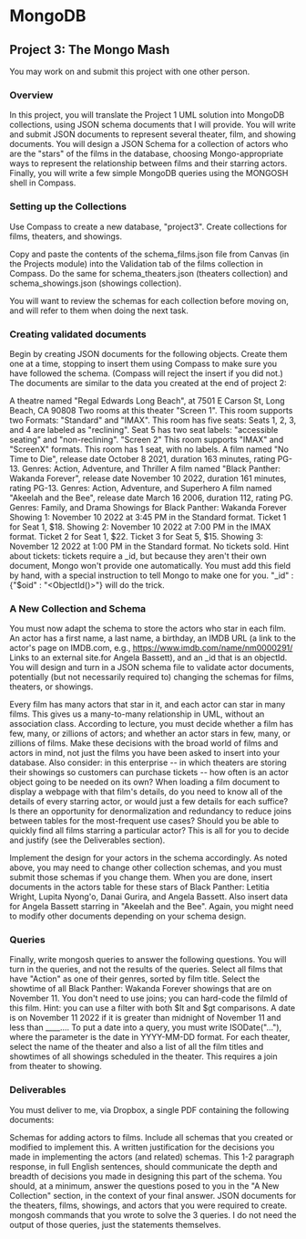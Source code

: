 # MongoDB

## Project 3: The Mongo Mash
You may work on and submit this project with one other person.


### Overview
In this project, you will translate the Project 1 UML solution into MongoDB collections, using JSON schema documents that I will provide. You will write and submit JSON documents to represent several theater, film, and showing documents. You will design a JSON Schema for a collection of actors who are the "stars" of the films in the database, choosing Mongo-appropriate ways to represent the relationship between films and their starring actors. Finally, you will write a few simple MongoDB queries using the MONGOSH shell in Compass.

### Setting up the Collections
Use Compass to create a new database, "project3". Create collections for films, theaters, and showings.

Copy and paste the contents of the schema_films.json file from Canvas (in the Projects module) into the Validation tab of the films collection in Compass. Do the same for schema_theaters.json (theaters collection) and schema_showings.json (showings collection).

You will want to review the schemas for each collection before moving on, and will refer to them when doing the next task.

### Creating validated documents
Begin by creating JSON documents for the following objects. Create them one at a time, stopping to insert them using Compass to make sure you have followed the schema. (Compass will reject the insert if you did not.)  The documents are similar to the data you created at the end of project 2:

A theatre named "Regal Edwards Long Beach", at 7501 E Carson St, Long Beach, CA 90808
Two rooms at this theater
"Screen 1".
This room supports two Formats: "Standard" and "IMAX".
This room has five seats:
Seats 1, 2, 3, and 4 are labeled as "reclining".
Seat 5 has two seat labels: "accessible seating" and "non-reclining".
"Screen 2"
This room supports "IMAX" and "ScreenX" formats.
This room has 1 seat, with no labels.
A film named "No Time to Die", release date October 8 2021, duration 163 minutes, rating PG-13.
Genres: Action, Adventure, and Thriller
A film named "Black Panther: Wakanda Forever", release date November 10 2022, duration 161 minutes, rating PG-13. 
Genres: Action, Adventure, and Superhero
A film named "Akeelah and the Bee", release date March 16 2006, duration 112, rating PG.
Genres: Family, and Drama
Showings for Black Panther: Wakanda Forever
Showing 1: November 10 2022 at 3:45 PM in the Standard format.
Ticket 1 for Seat 1, $18.
Showing 2: November 10 2022 at 7:00 PM in the IMAX format.
Ticket 2 for Seat 1, $22.
Ticket 3 for Seat 5, $15.
Showing 3: November 12 2022 at 1:00 PM in the Standard format.
No tickets sold.
Hint about tickets: tickets require a _id, but because they aren't their own document, Mongo won't provide one automatically. You must add this field by hand, with a special instruction to tell Mongo to make one for you. "_id" : {"$oid" : "<ObjectId()>"} will do the trick.


### A New Collection and Schema
You must now adapt the schema to store the actors who star in each film. An actor has a first name, a last name, a birthday, an IMDB URL (a link to the actor's page on IMDB.com, e.g., https://www.imdb.com/name/nm0000291/ Links to an external site.for Angela Bassett), and an _id that is an objectId. You will design and turn in a JSON schema file to validate actor documents, potentially (but not necessarily required to) changing the schemas for films, theaters, or showings.

Every film has many actors that star in it, and each actor can star in many films. This gives us a many-to-many relationship in UML, without an association class. According to lecture, you must decide whether a film has few, many, or zillions of actors; and whether an actor stars in few, many, or zillions of films. Make these decisions with the broad world of films and actors in mind, not just the films you have been asked to insert into your database. Also consider: in this enterprise -- in which theaters are storing their showings so customers can purchase tickets -- how often is an actor object going to be needed on its own? When loading a film document to display a webpage with that film's details, do you need to know all of the details of every starring actor, or would just a few details for each suffice? Is there an opportunity for denormalization and redundancy to reduce joins between tables for the most-frequent use cases? Should you be able to quickly find all films starring a particular actor? This is all for you to decide and justify (see the Deliverables section).

Implement the design for your actors in the schema accordingly. As noted above, you may need to change other collection schemas, and you must submit those schemas if you change them. When you are done, insert documents in the actors table for these stars of Black Panther: Letitia Wright, Lupita Nyong'o, Danai Gurira, and Angela Bassett. Also insert data for Angela Bassett starring in "Akeelah and the Bee". Again, you might need to modify other documents depending on your schema design.

### Queries
Finally, write mongosh queries to answer the following questions. You will turn in the queries, and not the results of the queries.
Select all films that have "Action" as one of their genres, sorted by film title.
Select the showtime of all Black Panther: Wakanda Forever showings that are on November 11. You don't need to use joins; you can hard-code the filmId of this film. Hint: you can use a filter with both $lt and $gt comparisons. A date is on November 11 2022 if it is greater than midnight of November 11 and less than ____.... To put a date into a query, you must write ISODate("..."), where the parameter is the date in YYYY-MM-DD format.
For each theater, select the name of the theater and also a list of all the film titles and showtimes of all showings scheduled in the theater. This requires a join from theater to showing.

### Deliverables
You must deliver to me, via Dropbox, a single PDF containing the following documents:

Schemas for adding actors to films. Include all schemas that you created or modified to implement this.
A written justification for the decisions you made in implementing the actors (and related) schemas. This 1-2 paragraph response, in full English sentences, should communicate the depth and breadth of decisions you made in designing this part of the schema. You should, at a minimum, answer the questions posed to you in the "A New Collection" section, in the context of your final answer.
JSON documents for the theaters, films, showings, and actors that you were required to create.
mongosh commands that you wrote to solve the 3 queries. I do not need the output of those queries, just the statements themselves.
